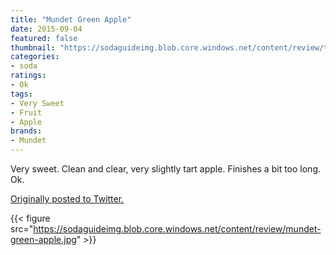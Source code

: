 ```yaml
---
title: "Mundet Green Apple"
date: 2015-09-04
featured: false
thumbnail: "https://sodaguideimg.blob.core.windows.net/content/review/thumbs/mundet-green-apple.jpg"
categories:
- soda
ratings:
- Ok
tags:
- Very Sweet
- Fruit
- Apple
brands:
- Mundet
---
```


Very sweet. Clean and clear, very slightly tart apple. Finishes a bit too long. Ok.

[Originally posted to Twitter.](https://twitter.com/Cavorter/status/640004351210074112)

{{< figure src="https://sodaguideimg.blob.core.windows.net/content/review/mundet-green-apple.jpg" >}}

